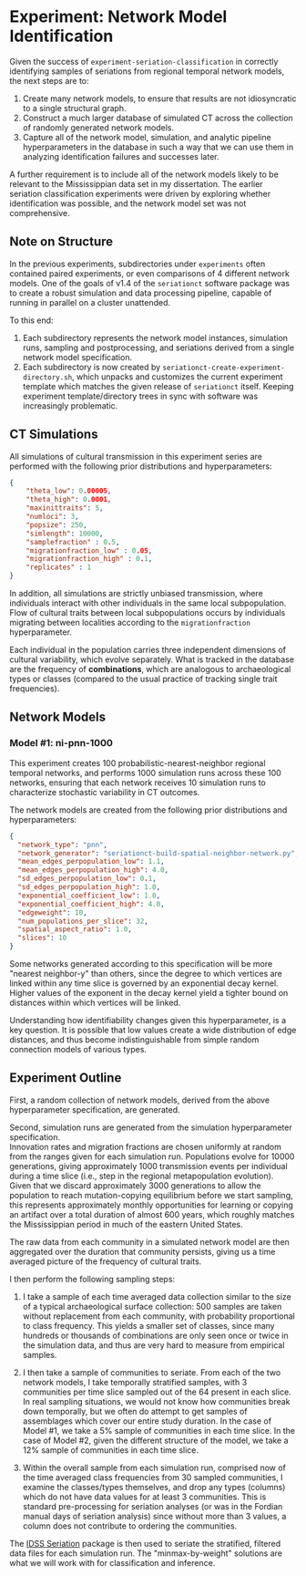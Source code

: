 # Experiment: Network Model Identification #

Given the success of `experiment-seriation-classification` in correctly identifying samples of seriations from regional temporal network models, the next steps are to:

1.  Create many network models, to ensure that results are not idiosyncratic to a single structural graph.   
1.  Construct a much larger database of simulated CT across the collection of randomly generated network models.  
1.  Capture all of the network model, simulation, and analytic pipeline hyperparameters in the database in such a way that we can use them in analyzing identification failures and successes later.

A further requirement is to include all of the network models likely to be relevant to the Mississippian data set in my dissertation.  The earlier seriation classification experiments were driven by exploring whether identification was possible, and the network model set was not comprehensive.  


## Note on Structure ##

In the previous experiments, subdirectories under `experiments` often contained paired experiments, or even comparisons of 4 different network models.  One of the goals of v1.4 of the `seriationct` software package was to create a robust simulation and data processing pipeline, capable of running in parallel on a cluster unattended.  

To this end:

1.  Each subdirectory represents the network model instances, simulation runs, sampling and postprocessing, and seriations derived from a single network model specification.  
1.  Each subdirectory is now created by `seriationct-create-experiment-directory.sh`, which unpacks and customizes the current experiment template which matches the given release of `seriationct` itself.  Keeping experiment template/directory trees in sync with software was increasingly problematic.

## CT Simulations ##

All simulations of cultural transmission in this experiment series are performed with the following prior distributions and hyperparameters:

```json
{
    "theta_low": 0.00005,
    "theta_high": 0.0001,
    "maxinittraits": 5,
    "numloci": 3,
    "popsize": 250,
    "simlength": 10000,
    "samplefraction" : 0.5,
    "migrationfraction_low" : 0.05,
    "migrationfraction_high" : 0.1,
    "replicates" : 1
}
```

In addition, all simulations are strictly unbiased transmission, where individuals interact with other individuals in the same local subpopulation.  Flow of cultural traits between local subpopulations occurs by individuals migrating between localities according to the `migrationfraction` hyperparameter.  

Each individual in the population carries three independent dimensions of cultural variability, which evolve separately.  What is tracked in the database are the frequency of **combinations**, which are analogous to archaeological types or classes (compared to the usual practice of tracking single trait frequencies).  


## Network Models ##


### Model #1:  ni-pnn-1000 ###

This experiment creates 100 probabilistic-nearest-neighbor regional temporal networks, and performs 1000 simulation runs across these 100 networks, ensuring that each network receives 10 simulation runs to characterize stochastic variability in CT outcomes.  

The network models are created from the following prior distributions and hyperparameters:

```json
{
  "network_type": "pnn",
  "network_generator": "seriationct-build-spatial-neighbor-network.py",
  "mean_edges_perpopulation_low": 1.1,
  "mean_edges_perpopulation_high": 4.0,
  "sd_edges_perpopulation_low": 0.1,
  "sd_edges_perpopulation_high": 1.0,
  "exponential_coefficient_low": 1.0,
  "exponential_coefficient_high": 4.0,
  "edgeweight": 10,
  "num_populations_per_slice": 32,
  "spatial_aspect_ratio": 1.0,
  "slices": 10
}
```

Some networks generated according to this specification will be more "nearest neighbor-y" than others, since the degree to which vertices are linked within any time slice is governed by an exponential decay kernel.  Higher values of the exponent in the decay kernel yield a tighter bound on distances within which vertices will be linked.  

Understanding how identifiability changes given this hyperparameter, is a key question.  It is possible that low values create a wide distribution of edge distances, and thus become indistinguishable from simple random connection models of various types.  




## Experiment Outline ##

First, a random collection of network models, derived from the above hyperparameter specification, are generated.  

Second, simulation runs are generated from the simulation hyperparameter specification.  
Innovation rates and migration fractions are chosen uniformly at random from the ranges given for each simulation run.  Populations evolve for 10000 generations, giving approximately 1000 transmission events per individual during a time slice (i.e., step in the regional metapopulation evolution).  Given that we discard approximately 3000 generations to allow the population to reach mutation-copying equilibrium before we start sampling, this represents approximately monthly opportunities for learning or copying an artifact over a total duration of almost 600 years, which roughly matches the Mississippian period in much of the eastern United States.

The raw data from each community in a simulated network model are then aggregated over the duration that community persists, giving us a time averaged picture of the frequency of cultural traits.  

I then perform the following sampling steps:

1.  I take a sample of each time averaged data collection similar to the size of a typical archaeological surface collection:  500 samples are taken without replacement from each community, with probability proportional to class frequency.  This yields a smaller set of classes, since many hundreds or thousands of combinations are only seen once or twice in the simulation data, and thus are very hard to measure from empirical samples.

2.  I then take a sample of communities to seriate.  From each of the two network models, I take temporally stratified samples, with 3 communities per time slice sampled out of the 64 present in each slice.  In real sampling situations, we would not know how communities break down temporally, but we often do attempt to get samples of assemblages which cover our entire study duration.  In the case of Model #1, we take a 5% sample of communities in each time slice.  In the case of Model #2, given the different structure of the model, we take a 12% sample of communities in each time slice.  

3.  Within the overall sample from each simulation run, comprised now of the time averaged class frequencies from 30 sampled communities, I examine the classes/types themselves, and drop any types (columns) which do not have data values for at least 3 communities.  This is standard pre-processing for seriation analyses (or was in the Fordian manual days of seriation analysis) since without more than 3 values, a column does not contribute to ordering the communities.  

The [IDSS Seriation](https://github.com/clipo/idss-seriation) package is then used to seriate the stratified, filtered data files for each simulation run.  The "minmax-by-weight" solutions are what we will work with for classification and inference.


